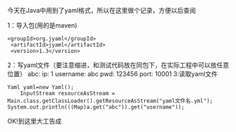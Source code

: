 今天在Java中用到了yaml格式，所以在这里做个记录，方便以后查阅

1：导入包(用的是maven)

    <groupId>org.jyaml</groupId>
     <artifactId>jyaml</artifactId>
     <version>1.3</version>

2：写yaml文件（要注意缩进，和测试代码放在同包下，在实际工程中可以放任意位置）
    abc:
      ip: 1
      username: abc
      pwd: 123456
      port: 10001
3:读取yaml文件

    Yaml yaml=new Yaml();
        InputStream resourceAsStream = Main.class.getClassLoader().getResourceAsStream("yaml文件名.yml");
    System.out.println(((Map)a.get("abc")).get("username"));

OK!到这里大工告成